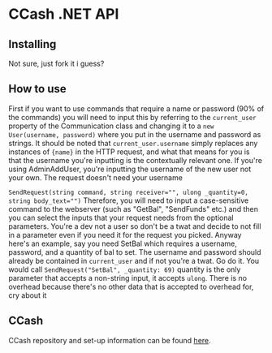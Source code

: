 # CCash .NET API

## Installing

Not sure, just fork it i guess?

## How to use

First if you want to use commands that require a name or password (90% of the commands) you will need to input this by referring to the `current_user` property of the Communication class and changing it to a `new User(username, password)` where you put in the username and password as strings. It should be noted that `current_user.username` simply replaces any instances of `{name}` in the HTTP request, and what that means for you is that the username you're inputting is the contextually relevant one. If you're using AdminAddUser, you're inputting the username of the new user not your own. The request doesn't need your username

`SendRequest(string command, string receiver="", ulong _quantity=0, string body_text="")`
Therefore, you will need to input a case-sensitive command to the webserver (such as "GetBal", "SendFunds" etc.) and then you can select the inputs that your request needs from the optional parameters. You're a dev not a user so don't be a twat and decide to not fill in a parameter even if you need it for the request you picked.
Anyway here's an example, say you need SetBal which requires a username, password, and a quantity of bal to set. The username and password should already be contained in `current_user` and if not you're a twat. Go do it. You would call `SendRequest("SetBal", _quantity: 69)` quantity is the only parameter that accepts a non-string input, it accepts `ulong`. There is no overhead because there's no other data that is accepted to overhead for, cry about it

## CCash
CCash repository and set-up information can be found
[here](https://GitHub.com/EntireTwix/CCash).

